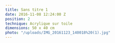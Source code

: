 ```yaml
---
title: Sans titre 1
date: 2016-11-08 12:24:00 Z
position: 2
technique: Acrylique sur toile
dimensions: 50 x 40 cm
photo: "/uploads/IMG_20161123_140018%20(1).jpg"
---
```



